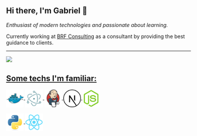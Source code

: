 ## Hi there, I'm Gabriel 👋

*Enthusiast of modern technologies and passionate about learning.*

Currently working at <a href="https://www.brfconsulting.com/">BRF Consulting</a> as a consultant by providing the best guidance to clients.

---

<div>
    <a href="https://github.com/gasscoelho">
    <img height="200em" src="https://github-readme-stats.vercel.app/api?username=gasscoelho&show_icons=true&include_all_commits=true&count_private=true&theme=omni">
    <!-- <img height="100em" src="https://github-readme-stats.vercel.app/api/top-langs/?username=gasscoelho&langs_count=5&hide=ruby,objective-c&layout=compact&theme=omni"> -->
</div>

## Some techs I'm familiar:

<div style="display: inline_block">
  <img align="center" alt="Gabe-Docker" height="48" width="48" src="https://raw.githubusercontent.com/devicons/devicon/master/icons/docker/docker-original.svg">
  <img align="center" alt="Gabe-Electron" height="48" width="48" src="https://raw.githubusercontent.com/devicons/devicon/master/icons/electron/electron-original.svg">
  <img align="center" alt="Gabe-Jenkins" height="48" width="48" src="https://raw.githubusercontent.com/devicons/devicon/master/icons/jenkins/jenkins-original.svg">
  <img align="center" alt="Gabe-Nextjs" height="48" width="48" src="https://raw.githubusercontent.com/devicons/devicon/master/icons/nextjs/nextjs-line.svg">
  <img align="center" alt="Gabe-NodeJs" height="48" width="48" src="https://raw.githubusercontent.com/devicons/devicon/master/icons/nodejs/nodejs-plain.svg">
  <br><br>
  <img align="center" alt="Gabe-Python" height="48" width="48" src="https://raw.githubusercontent.com/devicons/devicon/master/icons/python/python-original.svg">
  <img align="center" alt="Gabe-React" height="48" width="48" src="https://raw.githubusercontent.com/devicons/devicon/master/icons/react/react-original.svg">
</div>
    
<!--
**gasscoelho/gasscoelho** is a ✨ _special_ ✨ repository because its `README.md` (this file) appears on your GitHub profile.

Here are some ideas to get you started:

- 🔭 I’m currently working on ...
- 🌱 I’m currently learning ...
- 👯 I’m looking to collaborate on ...
- 🤔 I’m looking for help with ...
- 💬 Ask me about ...
- 📫 How to reach me: ...
- 😄 Pronouns: ...
- ⚡ Fun fact: ...
-->

